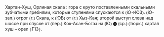 ---
---

Хартан-Хуш, Орлиная скала
: гора с круто поставленными скальными зубчатыми гребнями, которые ступенями спускаются к ⦅Ю→ЮЗ⦆. ⦅Ю-зап.⦆ отрог ⦅г.⦆ Скала, к ⦅ЮВ⦆ от ⦅г.⦆ Хыз-Кая; второй выступ слева над шоссе при спуске от ⦅пер.⦆ Кок-Асан-Богаз на ⦅Ю⦆ ❶ ⦅ср.⦆ ⦅тюрк.⦆ хартал хуш – орел ⦃Г13⦄.
